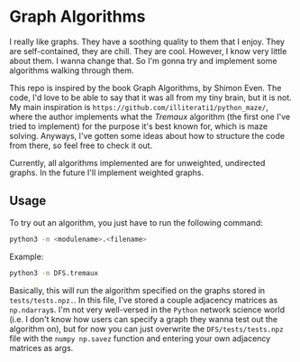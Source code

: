 # Graph Algorithms

I really like graphs. They have a soothing quality to them that I enjoy. They are self-contained, they are chill. They are cool. However, I know very little about them. I wanna change that. So I'm gonna try and implement some algorithms walking through them.

This repo is inspired by the book Graph Algorithms, by Shimon Even. The code, I'd love to be able to say that it was all from my tiny brain, but it is not. My main inspiration is `https://github.com/illiterati1/python_maze/`, where the author implements what the *Tremaux* algorithm (the first one I've tried to implement) for the purpose it's best known for, which is maze solving. Anyways, I've gotten some ideas about how to structure the code from there, so feel free to check it out.

Currently, all algorithms implemented are for unweighted, undirected graphs. In the future I'll implement weighted graphs.

## Usage
To try out an algorithm, you just have to run the following command:
```bash
python3 -m <modulename>.<filename>
```
Example:
```bash
python3 -m DFS.tremaux
```
Basically, this will run the algorithm specified on the graphs stored in `tests/tests.npz.`. In this file, I've stored a couple adjacency matrices as `np.ndarray`s. I'm not very well-versed in the `Python` network science world (i.e. I don't know how users can specify a graph they wanna test out the algorithm on), but for now you can just overwrite the `DFS/tests/tests.npz` file with the ```numpy np.savez``` function and entering your own adjacency matrices as args.